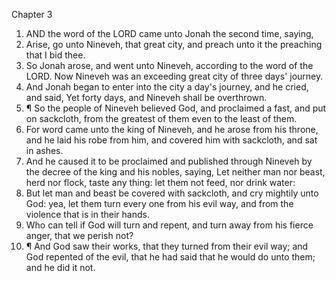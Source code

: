 

Chapter 3

1. AND the word of the LORD came unto Jonah the second time, saying,
2. Arise, go unto Nineveh, that great city, and preach unto it the preaching that I bid thee.
3. So Jonah arose, and went unto Nineveh, according to the word of the LORD.  Now Nineveh was an exceeding great city of three days' journey.
4. And Jonah began to enter into the city a day's journey, and he cried, and said, Yet forty days, and Nineveh shall be overthrown.
5. ¶ So the people of Nineveh believed God, and proclaimed a fast, and put on sackcloth, from the greatest of them even to the least of them.
6. For word came unto the king of Nineveh, and he arose from his throne, and he laid his robe from him, and covered him with sackcloth, and sat in ashes.
7. And he caused it to be proclaimed and published through Nineveh by the decree of the king and his nobles, saying, Let neither man nor beast, herd nor flock, taste any thing: let them not feed, nor drink water:
8. But let man and beast be covered with sackcloth, and cry mightily unto God: yea, let them turn every one from his evil way, and from the violence that is in their hands.
9. Who can tell if God will turn and repent, and turn away from his fierce anger, that we perish not?
10. ¶ And God saw their works, that they turned from their evil way; and God repented of the evil, that he had said that he would do unto them; and he did it not.
